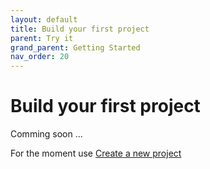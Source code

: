 ```yaml
---
layout: default
title: Build your first project
parent: Try it
grand_parent: Getting Started
nav_order: 20
---
```


# Build your first project

Comming soon ...



For the moment use [Create a new project](../../30-DeveloperGuide/10-Start/10-CreateANewProject.md)